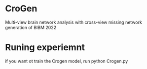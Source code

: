 # CroGen

Multi-view brain network analysis with cross-view missing network generation of BIBM 2022

# Runing experiemnt
if you want ot train the Crogen model, run python Crogen.py
